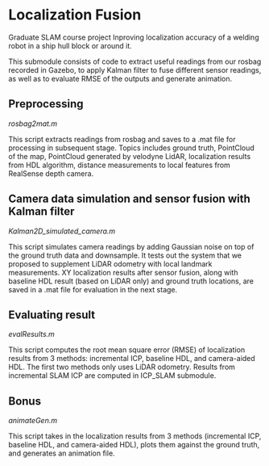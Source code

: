 # Localization Fusion

Graduate SLAM course project
Inproving localization accuracy of a welding robot in a ship hull block or around it.

This submodule consists of code to extract useful readings from our rosbag recorded in Gazebo, to apply Kalman filter to fuse different sensor readings, as well as to evaluate RMSE of the outputs and generate animation.

## Preprocessing
*rosbag2mat.m*

This script extracts readings from rosbag and saves to a .mat file for processing in subsequent stage. Topics includes ground truth, PointCloud of the map, PointCloud generated by velodyne LidAR, localization results from HDL algorithm, distance measurements to local features from RealSense depth camera. 

## Camera data simulation and sensor fusion with Kalman filter
*Kalman2D_simulated_camera.m*

This script simulates camera readings by adding Gaussian noise on top of the ground truth data and downsample. It tests out the system that we proposed to supplement LiDAR odometry with local landmark measurements. XY localization results after sensor fusion, along with baseline HDL result (based on LiDAR only) and ground truth locations, are saved in a .mat file for evaluation in the next stage.

## Evaluating result
*evalResults.m*

This script computes the root mean square error (RMSE) of localization results from 3 methods: incremental ICP, baseline HDL, and camera-aided HDL. The first two methods only uses LiDAR odometry. Results from incremental SLAM ICP are computed in ICP_SLAM submodule. 


## Bonus
*animateGen.m*

This script takes in the localization results from 3 methods (incremental ICP, baseline HDL, and camera-aided HDL), plots them against the ground truth, and generates an animation file.


